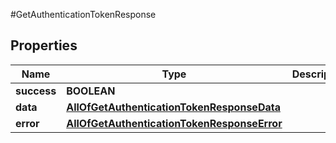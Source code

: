 #GetAuthenticationTokenResponse

## Properties
Name | Type | Description | Notes
------------ | ------------- | ------------- | -------------
**success** | **BOOLEAN** |  | [optional] 
**data** | [**AllOfGetAuthenticationTokenResponseData**](AllOfGetAuthenticationTokenResponseData.md) |  | [optional] 
**error** | [**AllOfGetAuthenticationTokenResponseError**](AllOfGetAuthenticationTokenResponseError.md) |  | [optional] 

